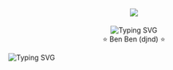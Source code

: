 <div align="center">

<!-- Title với hiệu ứng gradient -->
<h1 align="center">
  <a href="">
    <img src="https://readme-typing-svg.herokuapp.com?font=Righteous&size=35&duration=4000&color=8E44AD&center=true&vCenter=true&width=500&height=70&lines=Project+BenVA;Welcome+to+BenVA+Project" />
  </a>
</h1>

<img src="https://readme-typing-svg.herokuapp.com?font=Dancing+Script&size=30&duration=4000&color=B6477B&center=true&vCenter=true&width=600&lines=Welcome+to+my+project;This+is+a+blinking+text+effect;Made+with+love+%E2%9D%A4%EF%B8%8F;Hope+you+enjoy+it!" alt="Typing SVG" />

</div>

<!-- CSS cho hiệu ứng nhấp nháy -->
<div style="text-align: center;">


  <div class="blink">⭐ Ben Ben (djnd) ⭐</div>
</div>

<!-- Chữ nhấp nháy sử dụng SVG với width lớn hơn -->
![Typing SVG](https://readme-typing-svg.herokuapp.com?font=Fira+Code&size=24&pause=1000&color=F70000&background=FFFFFF00&width=600&lines=I'm+glad+you+stopped+by%2C+have+a+great+day+coding!)
